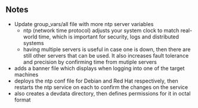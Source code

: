 ## Notes
- Update group_vars/all file with more ntp server variables
  - ntp (network time protocol) adjusts your system clock to match real-world time, which is important for security, logs and distributed systems
  - having multiple servers is useful in case one is down, then there are still other servers that can be used. It also increases fault tolerance and precision by
    confirming time from mutiple servers
- adds a banner file which displays when logging into one of the target machines
- deploys the ntp conf file for Debian and Red Hat respectively, then restarts the ntp service on each to confirm the changes on the service
- also creates a devdata directory, then defines permissions for it in octal format
